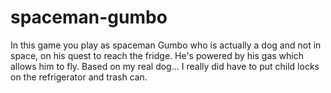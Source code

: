 # spaceman-gumbo
In this game you play as spaceman Gumbo who is actually a dog and not in space, on his quest to reach the fridge.  He's powered by his gas which allows him to fly.  Based on my real dog... I really did have to put child locks on the refrigerator and trash can.
